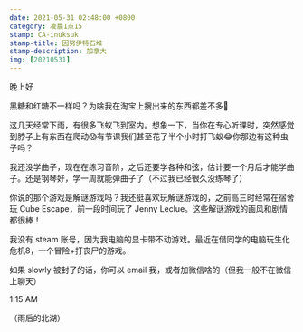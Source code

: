 ```yaml
---
date: 2021-05-31 02:48:00 +0800
category: 凌晨1点15
stamp: CA-inuksuk
stamp-title: 因努伊特石堆
stamp-description: 加拿大
img: [20210531]
---
```


晚上好

黑糖和红糖不一样吗？为啥我在淘宝上搜出来的东西都差不多🤔

这几天经常下雨，有很多飞蚁飞到室内。想象一下，当你在专心听课时，突然感觉到脖子上有东西在爬动😱有节课我们甚至花了半个小时打飞蚁😂你那边有这种虫子吗？

我还没学曲子，现在在练习音阶，之后还要学各种和弦，估计要一个月后才能学曲子。还是钢琴好，学一周就能弹曲子了（不过我已经很久没练琴了）

你说的那个游戏是解谜游戏吗？我还挺喜欢玩解谜游戏的，之前高三时经常在宿舍玩 Cube Escape，前一段时间玩了 Jenny Leclue。这些解谜游戏的画风和剧情都很棒！

我没有 steam 账号，因为我电脑的显卡带不动游戏。最近在借同学的电脑玩生化危机8，一个冒险+打丧尸的游戏。

如果 slowly 被封了的话，你可以 email 我，或者加微信啥的（但我一般不在微信上聊天）


1:15 AM

（雨后的北湖）